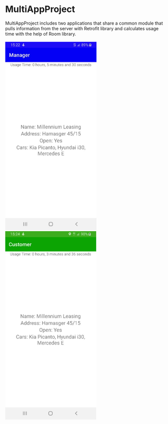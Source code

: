 # MultiAppProject
MultiAppProject includes two applications that share a common module that pulls information from the server with Retrofit library and calculates usage time with the help of Room library.
<br><br>
<img src = "images/manager.JPG" height = 600>
<img src = "images/customer.JPG" height = 600>
